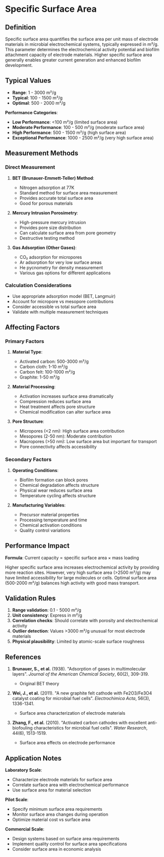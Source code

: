 <!--
Parameter ID: specific_surface_area
Category: materials
Generated: 2025-01-16T12:42:00.000Z
-->

# Specific Surface Area

## Definition

Specific surface area quantifies the surface area per unit mass of electrode
materials in microbial electrochemical systems, typically expressed in m²/g.
This parameter determines the electrochemical activity potential and biofilm
attachment capacity of electrode materials. Higher specific surface area
generally enables greater current generation and enhanced biofilm development.

## Typical Values

- **Range**: 1 - 3000 m²/g
- **Typical**: 100 - 1500 m²/g
- **Optimal**: 500 - 2000 m²/g

**Performance Categories**:

- **Low Performance**: <100 m²/g (limited surface area)
- **Moderate Performance**: 100 - 500 m²/g (moderate surface area)
- **High Performance**: 500 - 1500 m²/g (high surface area)
- **Exceptional Performance**: 1000 - 2500 m²/g (very high surface area)

## Measurement Methods

### Direct Measurement

1. **BET (Brunauer-Emmett-Teller) Method**:

   - Nitrogen adsorption at 77K
   - Standard method for surface area measurement
   - Provides accurate total surface area
   - Good for porous materials

2. **Mercury Intrusion Porosimetry**:

   - High-pressure mercury intrusion
   - Provides pore size distribution
   - Can calculate surface area from pore geometry
   - Destructive testing method

3. **Gas Adsorption (Other Gases)**:
   - CO₂ adsorption for micropores
   - Ar adsorption for very low surface areas
   - He pycnometry for density measurement
   - Various gas options for different applications

### Calculation Considerations

- Use appropriate adsorption model (BET, Langmuir)
- Account for micropore vs mesopore contributions
- Consider accessible vs total surface area
- Validate with multiple measurement techniques

## Affecting Factors

### Primary Factors

1. **Material Type**:

   - Activated carbon: 500-3000 m²/g
   - Carbon cloth: 1-10 m²/g
   - Carbon felt: 100-1000 m²/g
   - Graphite: 1-50 m²/g

2. **Material Processing**:

   - Activation increases surface area dramatically
   - Compression reduces surface area
   - Heat treatment affects pore structure
   - Chemical modification can alter surface area

3. **Pore Structure**:
   - Micropores (<2 nm): High surface area contribution
   - Mesopores (2-50 nm): Moderate contribution
   - Macropores (>50 nm): Low surface area but important for transport
   - Pore connectivity affects accessibility

### Secondary Factors

1. **Operating Conditions**:

   - Biofilm formation can block pores
   - Chemical degradation affects structure
   - Physical wear reduces surface area
   - Temperature cycling affects structure

2. **Manufacturing Variables**:
   - Precursor material properties
   - Processing temperature and time
   - Chemical activation conditions
   - Quality control variations

## Performance Impact

**Formula**: Current capacity ∝ specific surface area × mass loading

Higher specific surface area increases electrochemical activity by providing
more reaction sites. However, very high surface area (>2500 m²/g) may have
limited accessibility for large molecules or cells. Optimal surface area
(500-2000 m²/g) balances high activity with good mass transport.

## Validation Rules

1. **Range validation**: 0.1 - 5000 m²/g
2. **Unit consistency**: Express in m²/g
3. **Correlation checks**: Should correlate with porosity and electrochemical
   activity
4. **Outlier detection**: Values >3000 m²/g unusual for most electrode materials
5. **Physical plausibility**: Limited by atomic-scale surface roughness

## References

1. **Brunauer, S., et al.** (1938). "Adsorption of gases in multimolecular
   layers". _Journal of the American Chemical Society_, 60(2), 309-319.

   - Original BET theory

2. **Wei, J., et al.** (2011). "A new graphite felt cathode with Fe2O3/Fe3O4
   catalyst coating for microbial fuel cells". _Electrochimica Acta_, 56(3),
   1336-1341.

   - Surface area characterization of electrode materials

3. **Zhang, F., et al.** (2010). "Activated carbon cathodes with excellent
   anti-biofouling characteristics for microbial fuel cells". _Water Research_,
   44(6), 1513-1519.
   - Surface area effects on electrode performance

## Application Notes

**Laboratory Scale**:

- Characterize electrode materials for surface area
- Correlate surface area with electrochemical performance
- Use surface area for material selection

**Pilot Scale**:

- Specify minimum surface area requirements
- Monitor surface area changes during operation
- Optimize material cost vs surface area

**Commercial Scale**:

- Design systems based on surface area requirements
- Implement quality control for surface area specifications
- Consider surface area in economic analysis
